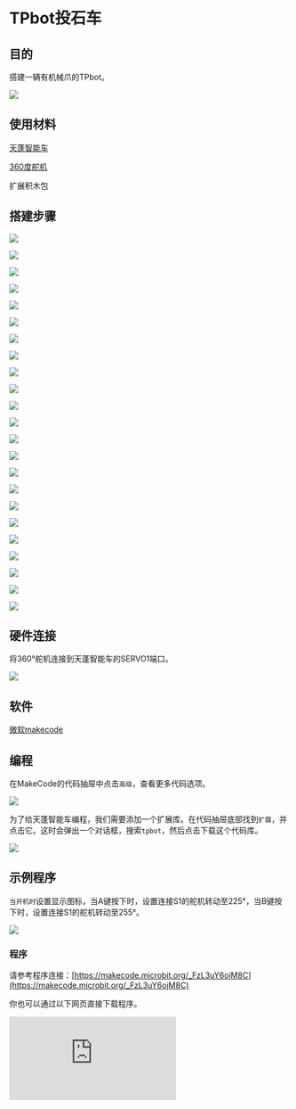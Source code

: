 ﻿---
sidebar_position: 10
sidebar_label: TPbot机械爪
---

# TPbot投石车

## 目的

搭建一辆有机械爪的TPbot。


![](https://wiki-media-ef.oss-cn-hongkong.aliyuncs.com//images/tpbot-brick-expansion-case-10-01.png)

## 使用材料


[天蓬智能车](https://www.elecfreaks.com/tpbot.html)

[360度舵机](https://www.elecfreaks.com/geekservo-2kg-360-degrees-compatible-with-lego.html)

扩展积木包



## 搭建步骤

![](https://wiki-media-ef.oss-cn-hongkong.aliyuncs.com//images/tpbot-brick-expansion-step-10-01.png)

![](https://wiki-media-ef.oss-cn-hongkong.aliyuncs.com//images/tpbot-brick-expansion-step-10-02.png)

![](https://wiki-media-ef.oss-cn-hongkong.aliyuncs.com//images/tpbot-brick-expansion-step-10-03.png)

![](https://wiki-media-ef.oss-cn-hongkong.aliyuncs.com//images/tpbot-brick-expansion-step-10-04.png)

![](https://wiki-media-ef.oss-cn-hongkong.aliyuncs.com//images/tpbot-brick-expansion-step-10-05.png)

![](https://wiki-media-ef.oss-cn-hongkong.aliyuncs.com//images/tpbot-brick-expansion-step-10-06.png)

![](https://wiki-media-ef.oss-cn-hongkong.aliyuncs.com//images/tpbot-brick-expansion-step-10-07.png)

![](https://wiki-media-ef.oss-cn-hongkong.aliyuncs.com//images/tpbot-brick-expansion-step-10-08.png)

![](https://wiki-media-ef.oss-cn-hongkong.aliyuncs.com//images/tpbot-brick-expansion-step-10-09.png)

![](https://wiki-media-ef.oss-cn-hongkong.aliyuncs.com//images/tpbot-brick-expansion-step-10-10.png)

![](https://wiki-media-ef.oss-cn-hongkong.aliyuncs.com//images/tpbot-brick-expansion-step-10-11.png)

![](https://wiki-media-ef.oss-cn-hongkong.aliyuncs.com//images/tpbot-brick-expansion-step-10-12.png)

![](https://wiki-media-ef.oss-cn-hongkong.aliyuncs.com//images/tpbot-brick-expansion-step-10-13.png)

![](https://wiki-media-ef.oss-cn-hongkong.aliyuncs.com//images/tpbot-brick-expansion-step-10-14.png)

![](https://wiki-media-ef.oss-cn-hongkong.aliyuncs.com//images/tpbot-brick-expansion-step-10-15.png)

![](https://wiki-media-ef.oss-cn-hongkong.aliyuncs.com//images/tpbot-brick-expansion-step-10-16.png)

![](https://wiki-media-ef.oss-cn-hongkong.aliyuncs.com//images/tpbot-brick-expansion-step-10-17.png)

![](https://wiki-media-ef.oss-cn-hongkong.aliyuncs.com//images/tpbot-brick-expansion-step-10-18.png)

![](https://wiki-media-ef.oss-cn-hongkong.aliyuncs.com//images/tpbot-brick-expansion-step-10-19.png)

![](https://wiki-media-ef.oss-cn-hongkong.aliyuncs.com//images/tpbot-brick-expansion-step-10-20.png)

![](https://wiki-media-ef.oss-cn-hongkong.aliyuncs.com//images/tpbot-brick-expansion-step-10-21.png)

![](https://wiki-media-ef.oss-cn-hongkong.aliyuncs.com//images/tpbot-brick-expansion-step-10-22.png)

![](https://wiki-media-ef.oss-cn-hongkong.aliyuncs.com//images/tpbot-brick-expansion-step-10-23.png)

## 硬件连接

将360°舵机连接到天蓬智能车的SERVO1端口。

![](https://wiki-media-ef.oss-cn-hongkong.aliyuncs.com//images/tpbot-brick-expansion-case-01-02.png)


## 软件

[微软makecode](https://makecode.microbit.org/#)


## 编程



在MakeCode的代码抽屉中点击`高级`，查看更多代码选项。

![](https://wiki-media-ef.oss-cn-hongkong.aliyuncs.com//images/tpbot-brick-expansion-case-01-03.png)

为了给天蓬智能车编程，我们需要添加一个扩展库。在代码抽屉底部找到`扩展`，并点击它。这时会弹出一个对话框，搜索`tpbot`，然后点击下载这个代码库。

![](https://wiki-media-ef.oss-cn-hongkong.aliyuncs.com//images/tpbot-brick-expansion-case-01-04.png)


## 示例程序

`当开机时`设置显示图标，当A键按下时，设置连接S1的舵机转动至225°，当B键按下时，设置连接S1的舵机转动至255°。

![](https://wiki-media-ef.oss-cn-hongkong.aliyuncs.com//images/tpbot-brick-expansion-case-04-05.png)


### 程序

请参考程序连接：[https://makecode.microbit.org/_FzL3uY6ojM8C](https://makecode.microbit.org/_FzL3uY6ojM8C)

你也可以通过以下网页直接下载程序。

<div
    style={{
        position: 'relative',
        paddingBottom: '60%',
        overflow: 'hidden',
    }}
>
    <iframe
        src="https://makecode.microbit.org/_FzL3uY6ojM8C"
        frameborder="0"
        sandbox="allow-popups allow-forms allow-scripts allow-same-origin"
        style={{
            position: 'absolute',
            width: '100%',
            height: '100%',
        }}
    />
</div>

## 结论


当A键按下时，机械爪抓住物体，当B键按下时，机械爪松开物体。
